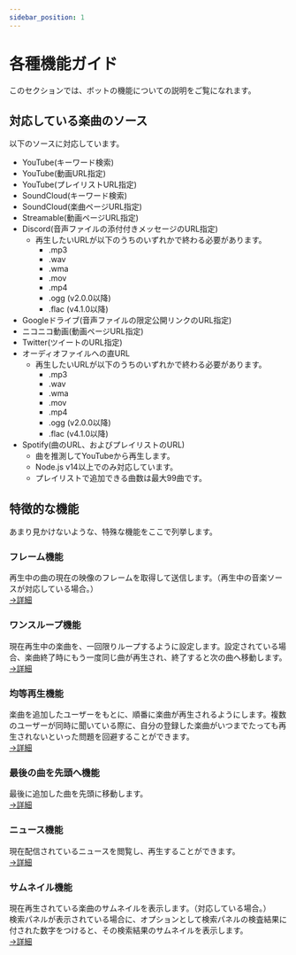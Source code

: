 ```yaml
---
sidebar_position: 1
---
```

# 各種機能ガイド
このセクションでは、ボットの機能についての説明をご覧になれます。

## 対応している楽曲のソース
以下のソースに対応しています。  
- YouTube(キーワード検索)
- YouTube(動画URL指定)
- YouTube(プレイリストURL指定)
- SoundCloud(キーワード検索)
- SoundCloud(楽曲ページURL指定)
- Streamable(動画ページURL指定)
- Discord(音声ファイルの添付付きメッセージのURL指定)
  - 再生したいURLが以下のうちのいずれかで終わる必要があります。
    - .mp3
    - .wav
    - .wma
    - .mov
    - .mp4
    - .ogg (v2.0.0以降)
    - .flac (v4.1.0以降)
- Googleドライブ(音声ファイルの限定公開リンクのURL指定)
- ニコニコ動画(動画ページURL指定)
- Twitter(ツイートのURL指定)
- オーディオファイルへの直URL
  - 再生したいURLが以下のうちのいずれかで終わる必要があります。
    - .mp3
    - .wav
    - .wma
    - .mov
    - .mp4
    - .ogg (v2.0.0以降)
    - .flac (v4.1.0以降)
- Spotify(曲のURL、およびプレイリストのURL)
  - 曲を推測してYouTubeから再生します。
  - Node.js v14以上でのみ対応しています。
  - プレイリストで追加できる曲数は最大99曲です。

## 特徴的な機能
あまり見かけないような、特殊な機能をここで列挙します。  
### フレーム機能  
  再生中の曲の現在の映像のフレームを取得して送信します。（再生中の音楽ソースが対応している場合。）  
  [→詳細](../commands/frame.md)  

### ワンスループ機能  
  現在再生中の楽曲を、一回限りループするように設定します。設定されている場合、楽曲終了時にもう一度同じ曲が再生され、終了すると次の曲へ移動します。  
  [→詳細](../commands/looponce.md)  

### 均等再生機能  
  楽曲を追加したユーザーをもとに、順番に楽曲が再生されるようにします。複数のユーザーが同時に聞いている際に、自分の登録した楽曲がいつまでたっても再生されないといった問題を回避することができます。  
  [→詳細](../commands/equalplayback.md)  

### 最後の曲を先頭へ機能  
  最後に追加した曲を先頭に移動します。  
  [→詳細](../commands/movelastsongtofirst.md)  

### ニュース機能  
  現在配信されているニュースを閲覧し、再生することができます。  
  [→詳細](../commands/news.md)  

### サムネイル機能
  現在再生されている楽曲のサムネイルを表示します。（対応している場合。）  
  検索パネルが表示されている場合に、オプションとして検索パネルの検査結果に付された数字をつけると、その検索結果のサムネイルを表示します。  
  [→詳細](../commands/thumbnail.md)  

